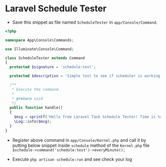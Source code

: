 # Laravel Schedule Tester

- Save this snippet as file named `ScheduleTester` in `app/Console/Command`.

```php
<?php

namespace App\Console\Commands;

use Illuminate\Console\Command;

class ScheduleTester extends Command
{
  protected $signature = 'schedule:test';

  protected $description = 'Simple test to see if scheduler is working. Check your log file to verify.';

  /**
   * Execute the command.
   *
   * @return void
   */
  public function handle()
  {
    $msg = sprintf('Hello from Laravel Task Schedule Tester! Time is %s.', date('Y-m-d H:i:s (l)'));
    \Log::info($msg);
  }
}
```

- Register above command in `app/Console/Kernel.php` and call it by putting below snippet inside `schedule` method of the `Kernel.php`
file
`$schedule->command('schedule:test')->everyMinute();`

- Execute `php artisan schedule:run` and see check your log

